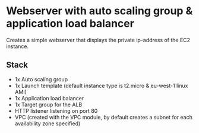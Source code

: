 # Webserver with auto scaling group & application load balancer

Creates a simple webserver that displays the private ip-address of the EC2 instance.

## Stack

* 1x Auto scaling group
* 1x Launch template (default instance type is t2.micro & eu-west-1 linux AMI)
* 1x Application load balancer
* 1x Target group for the ALB
* HTTP listener listening on port 80
* VPC (created with the VPC module, by default creates a subnet for each availability zone specified)
